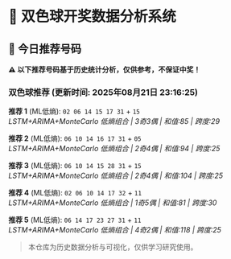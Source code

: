 # 🎯 双色球开奖数据分析系统

<!-- BEGIN:recommendations -->
## 🎯 今日推荐号码

**⚠️ 以下推荐号码基于历史统计分析，仅供参考，不保证中奖！**

### 双色球推荐 (更新时间: 2025年08月21日 23:16:25)

**推荐 1** (ML低熵): `02 06 14 15 17 31` + `15`  
*LSTM+ARIMA+MonteCarlo 低熵组合 | 3奇3偶 | 和值:85 | 跨度:29*

**推荐 2** (ML低熵): `06 10 14 16 17 31` + `05`  
*LSTM+ARIMA+MonteCarlo 低熵组合 | 2奇4偶 | 和值:94 | 跨度:25*

**推荐 3** (ML低熵): `06 10 14 15 28 31` + `15`  
*LSTM+ARIMA+MonteCarlo 低熵组合 | 2奇4偶 | 和值:104 | 跨度:25*

**推荐 4** (ML低熵): `02 06 10 14 17 32` + `11`  
*LSTM+ARIMA+MonteCarlo 低熵组合 | 1奇5偶 | 和值:81 | 跨度:30*

**推荐 5** (ML低熵): `06 14 17 23 27 31` + `11`  
*LSTM+ARIMA+MonteCarlo 低熵组合 | 4奇2偶 | 和值:118 | 跨度:25*

<!-- END:recommendations -->









> 本仓库为历史数据分析与可视化，仅供学习研究使用。
